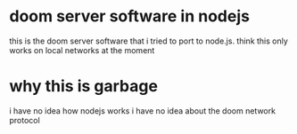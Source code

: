 # doom server software in nodejs
this is the doom server software that i tried to port to node.js. think this only works on local networks at the moment
# why this is garbage
i have no idea how nodejs works
i have no idea about the doom network protocol

